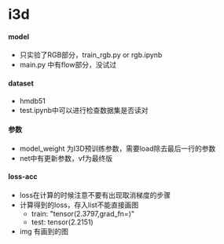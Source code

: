# i3d
#### model
- 只实验了RGB部分，train_rgb.py or rgb.ipynb
- main.py 中有flow部分，没试过

#### dataset
- hmdb51
- test.ipynb中可以进行检查数据集是否读对

#### 参数   
- model_weight 为I3D预训练参数，需要load除去最后一行的参数
- net中有更新参数，vf为最终版

#### loss-acc
- loss在计算的时候注意不要有出现取消梯度的步骤
- 计算得到的loss，存入list不能直接画图
    - train: "tensor(2.3797,grad_fn=<DivBackward0>)"
    - test: tensor(2.2151)
- img 有画到的图
